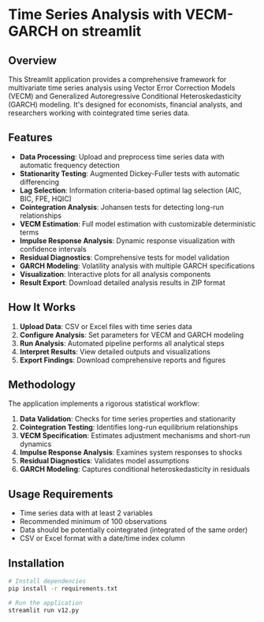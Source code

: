 # Time Series Analysis with VECM-GARCH on streamlit

## Overview

This Streamlit application provides a comprehensive framework for multivariate time series analysis using Vector Error Correction Models (VECM) and Generalized Autoregressive Conditional Heteroskedasticity (GARCH) modeling. It's designed for economists, financial analysts, and researchers working with cointegrated time series data.

## Features

- **Data Processing**: Upload and preprocess time series data with automatic frequency detection
- **Stationarity Testing**: Augmented Dickey-Fuller tests with automatic differencing
- **Lag Selection**: Information criteria-based optimal lag selection (AIC, BIC, FPE, HQIC)
- **Cointegration Analysis**: Johansen tests for detecting long-run relationships
- **VECM Estimation**: Full model estimation with customizable deterministic terms
- **Impulse Response Analysis**: Dynamic response visualization with confidence intervals
- **Residual Diagnostics**: Comprehensive tests for model validation
- **GARCH Modeling**: Volatility analysis with multiple GARCH specifications
- **Visualization**: Interactive plots for all analysis components
- **Result Export**: Download detailed analysis results in ZIP format

## How It Works

1. **Upload Data**: CSV or Excel files with time series data
2. **Configure Analysis**: Set parameters for VECM and GARCH modeling
3. **Run Analysis**: Automated pipeline performs all analytical steps
4. **Interpret Results**: View detailed outputs and visualizations
5. **Export Findings**: Download comprehensive reports and figures

## Methodology

The application implements a rigorous statistical workflow:

1. **Data Validation**: Checks for time series properties and stationarity
2. **Cointegration Testing**: Identifies long-run equilibrium relationships
3. **VECM Specification**: Estimates adjustment mechanisms and short-run dynamics
4. **Impulse Response Analysis**: Examines system responses to shocks
5. **Residual Diagnostics**: Validates model assumptions
6. **GARCH Modeling**: Captures conditional heteroskedasticity in residuals

## Usage Requirements

- Time series data with at least 2 variables
- Recommended minimum of 100 observations
- Data should be potentially cointegrated (integrated of the same order)
- CSV or Excel format with a date/time index column

## Installation

```bash
# Install dependencies
pip install -r requirements.txt

# Run the application
streamlit run v12.py
```
